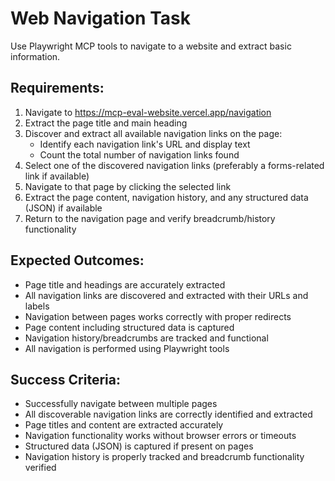 # Web Navigation Task

Use Playwright MCP tools to navigate to a website and extract basic information.

## Requirements:

1. Navigate to https://mcp-eval-website.vercel.app/navigation
2. Extract the page title and main heading
3. Discover and extract all available navigation links on the page:
   - Identify each navigation link's URL and display text
   - Count the total number of navigation links found
4. Select one of the discovered navigation links (preferably a forms-related link if available)
5. Navigate to that page by clicking the selected link
6. Extract the page content, navigation history, and any structured data (JSON) if available
7. Return to the navigation page and verify breadcrumb/history functionality

## Expected Outcomes:

- Page title and headings are accurately extracted
- All navigation links are discovered and extracted with their URLs and labels
- Navigation between pages works correctly with proper redirects
- Page content including structured data is captured
- Navigation history/breadcrumbs are tracked and functional
- All navigation is performed using Playwright tools

## Success Criteria:

- Successfully navigate between multiple pages
- All discoverable navigation links are correctly identified and extracted
- Page titles and content are extracted accurately
- Navigation functionality works without browser errors or timeouts
- Structured data (JSON) is captured if present on pages
- Navigation history is properly tracked and breadcrumb functionality verified